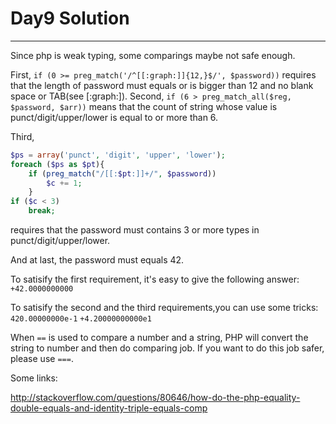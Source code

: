 # Day9 Solution

------

Since php is weak typing, some comparings maybe not safe enough.

First, ```if (0 >= preg_match('/^[[:graph:]]{12,}$/', $password))``` requires that the length of password must equals or is bigger than 12 and no blank space or TAB(see [:graph:]).
Second, ```if (6 > preg_match_all($reg, $password, $arr))``` means that the count of string whose value is punct/digit/upper/lower is equal to or more than 6.

Third, 
```php
$ps = array('punct', 'digit', 'upper', 'lower');
foreach ($ps as $pt){    
    if (preg_match("/[[:$pt:]]+/", $password))    
        $c += 1;    
    }    
if ($c < 3)
    break;
```
requires that the password must contains 3 or more types in punct/digit/upper/lower.

And at last, the password must equals 42.

To satisify the first requirement, it's easy to give the following answer:
`+42.0000000000`

To satisify the second and the third requirements,you can use some tricks:
`420.00000000e-1`
`+4.20000000000e1`

When `==` is used to compare a number and a string, PHP will convert the string to number and then do comparing job. If you want to do this job safer, please use ```===```.

Some links:

http://stackoverflow.com/questions/80646/how-do-the-php-equality-double-equals-and-identity-triple-equals-comp

